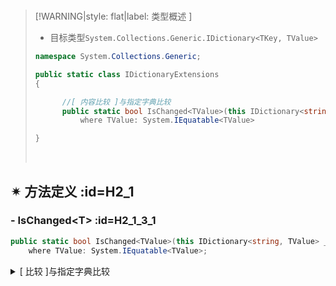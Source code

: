 <br/>

>[!WARNING|style: flat|label: 类型概述 ]
>
>- 目标类型`System.Collections.Generic.IDictionary<TKey, TValue>`
>
>```csharp
>namespace System.Collections.Generic;
>
>public static class IDictionaryExtensions
>{
>
>       //[ 内容比较 ]与指定字典比较
>       public static bool IsChanged<TValue>(this IDictionary<string, TValue> _this, IDictionary<string, TValue> other)
>		    where TValue: System.IEquatable<TValue>
>
>}
>
>
>```
>
><br/>

## ✴ 方法定义 :id=H2_1

### - <span class='spMethod'>IsChanged\<T></span>  :id=H2_1_3_1

```csharp
public static bool IsChanged<TValue>(this IDictionary<string, TValue> _this, IDictionary<string, TValue> other)
    where TValue: System.IEquatable<TValue>;

```



<details><summary class='spSummary'>[ 比较 ]与指定字典比较</summary> 
<!-- start -->   






>**<span style='color:Blue'>泛型项</span>**
>
>- `[ TValue ]`字典值
>
>---
>
>
>
>**参数项**
>
>- `[ _this ]`当前类型<span style='color:Blue'>( this )</span>
>- `[ other ]`待比较的字典
>
>---
>
>
>
>**返回值**
>
>- `[ bool ]`内容是否变动(`True：两个字典存储内容不一致`)
>
><br/>

```csharp
var dis1 = new Dictionary<string, string> {
    { "k1", "v1" },
    { "k2", "v2" },
    { "k3", "v3" }
};

var dis2 = new Dictionary<string, string> {
    { "k1", "v1" },
    { "k2", "v2" },
    { "k3", "v4" }
};

Assert.IsTrue(dis1.IsChanged(dis2));


```





<!-- end --> 
</details>

